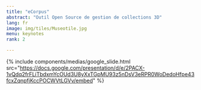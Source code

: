 ```yaml
---
title: "eCorpus"
abstract: "Outil Open Source de gestion de collections 3D"
lang: fr
image: img/tiles/Museotile.jpg
menu: keynotes
rank: 2

---
```


  {% include components/medias/google_slide.html src="https://docs.google.com/presentation/d/e/2PACX-1vQdq2frFLiTbdxmYcOUd3U8yXxTGpMU93z5nDsV3eRPR0WoDedoHfpe43fcxZqnpfjKccPOCWVtLGVv/embed" %}

